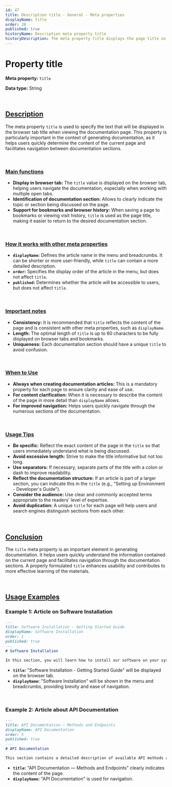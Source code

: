 ```yaml
---
id: 47
title: Description title - General - Meta properties
displayName: title
order: 20
published: true
historyName: Description meta property title
historyDescription: The meta property title displays the page title on the browser tab, making navigation and section identification easier.
---
```


# Property title

**Meta property:** `title`

**Data type:** String

<br/>

## [Description](description)

The meta property `title` is used to specify the text that will be displayed in the browser tab title when viewing the documentation page. 
This property is particularly important in the context of generating documentation, as it helps users quickly determine the content of the current page and facilitates
navigation between documentation sections.

<br/>

### [Main functions](basic-functions)

- **Display in browser tab:** The `title` value is displayed on the browser tab, helping users navigate the documentation,
especially when working with multiple open tabs.
- **Identification of documentation section:** Allows to clearly indicate the topic or section being discussed on the page.
- **Support for bookmarks and browser history:** When saving a page to bookmarks or viewing visit history, `title` is used as the page title,
making it easier to return to the desired documentation section.

<br/>

### [How it works with other meta properties](with-other-properties)

- **`displayName`:** Defines the article name in the menu and breadcrumbs. It can be shorter or more user-friendly, while `title` can contain a more detailed description.
- **`order`:** Specifies the display order of the article in the menu, but does not affect `title`.
- **`published`:** Determines whether the article will be accessible to users, but does not affect `title`.

<br/>

### [Important notes](notes)

- **Consistency:** It is recommended that `title` reflects the content of the page and is consistent with other meta properties, such as `displayName`.
- **Length:** The optimal length of `title` is up to 60 characters to be fully displayed on browser tabs and bookmarks.
- **Uniqueness:** Each documentation section should have a unique `title` to avoid confusion.


<br/>

### [When to Use](when-to-use)

- **Always when creating documentation articles:** This is a mandatory property for each page to ensure clarity and ease of use.
- **For content clarification:** When it is necessary to describe the content of the page in more detail than `displayName` allows.
- **For improved navigation:** Helps users quickly navigate through the numerous sections of the documentation.

<br/>

### [Usage Tips](advice)

- **Be specific:** Reflect the exact content of the page in the `title` so that users immediately understand what is being discussed.
- **Avoid excessive length:** Strive to make the title informative but not too long.
- **Use separators:** If necessary, separate parts of the title with a colon or dash to improve readability.
- **Reflect the documentation structure:** If an article is part of a larger section, you can indicate this in the `title` (e.g., "Setting up Environment - Developer's Guide").
- **Consider the audience:** Use clear and commonly accepted terms appropriate to the readers' level of expertise.
- **Avoid duplication:** A unique `title` for each page will help users and search engines distinguish sections from each other.

<br/>

## [Conclusion](conclusion)

The `title` meta property is an important element in generating documentation. It helps users quickly understand the information contained on the current page and facilitates navigation through the documentation sections. A properly formulated `title` enhances usability and contributes to more effective learning of the materials.

<br/>

## [Usage Examples](examples)

### Example 1: Article on Software Installation

```md
---
title: Software Installation - Getting Started Guide
displayName: Software Installation
order: 1
published: true
---
# Software Installation

In this section, you will learn how to install our software on your system...
```

- **`title`:** "Software Installation - Getting Started Guide" will be displayed on the browser tab.
- **`displayName`:** "Software Installation" will be shown in the menu and breadcrumbs, providing brevity and ease of navigation.


<br/>

### Example 2: Article about API Documentation

```md
---
title: API Documentation — Methods and Endpoints
displayName: API Documentation
order: 5
published: true
---
# API Documentation

This section contains a detailed description of available API methods and endpoints...
```

- **`title`:** "API Documentation — Methods and Endpoints" clearly indicates the content of the page.
- **`displayName`:** "API Documentation" is used for navigation.
```
